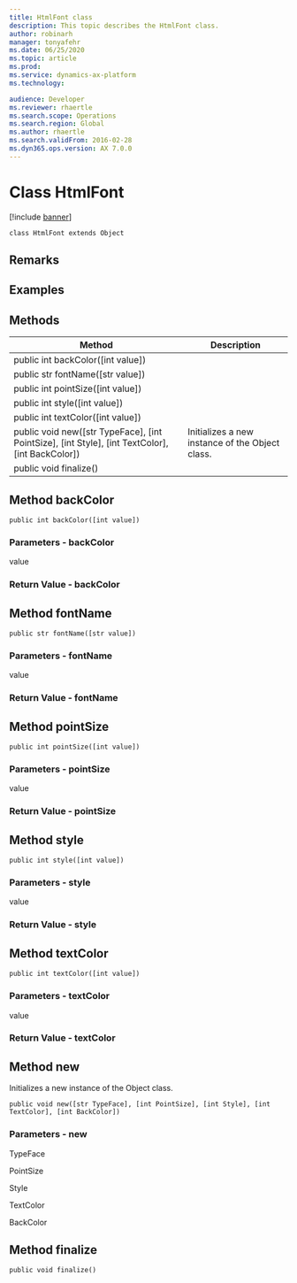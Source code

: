 ```yaml
---
title: HtmlFont class
description: This topic describes the HtmlFont class.
author: robinarh
manager: tonyafehr
ms.date: 06/25/2020
ms.topic: article
ms.prod: 
ms.service: dynamics-ax-platform
ms.technology: 

audience: Developer
ms.reviewer: rhaertle
ms.search.scope: Operations
ms.search.region: Global
ms.author: rhaertle
ms.search.validFrom: 2016-02-28
ms.dyn365.ops.version: AX 7.0.0
---
```


# Class HtmlFont

[!include [banner](../includes/banner.md)]

```xpp
class HtmlFont extends Object
```

## Remarks

## Examples

## Methods

| Method                                                                                                    | Description                                     |
|-----------------------------------------------------------------------------------------------------------|-------------------------------------------------|
| public int backColor(\[int value\])                                                                       |                                                 |
| public str fontName(\[str value\])                                                                        |                                                 |
| public int pointSize(\[int value\])                                                                       |                                                 |
| public int style(\[int value\])                                                                           |                                                 |
| public int textColor(\[int value\])                                                                       |                                                 |
| public void new(\[str TypeFace\], \[int PointSize\], \[int Style\], \[int TextColor\], \[int BackColor\]) | Initializes a new instance of the Object class. |
| public void finalize()                                                                                    |                                                 |

## Method backColor

```xpp
public int backColor([int value])
```

### Parameters - backColor

value  

### Return Value - backColor

## Method fontName

```xpp
public str fontName([str value])
```

### Parameters - fontName

value  

### Return Value - fontName

## Method pointSize

```xpp
public int pointSize([int value])
```

### Parameters - pointSize

value  

### Return Value - pointSize

## Method style

```xpp
public int style([int value])
```

### Parameters - style

value  

### Return Value - style

## Method textColor

```xpp
public int textColor([int value])
```

### Parameters - textColor

value  

### Return Value - textColor

## Method new

Initializes a new instance of the Object class.

```xpp
public void new([str TypeFace], [int PointSize], [int Style], [int TextColor], [int BackColor])
```

### Parameters - new

TypeFace  

<!-- -->

PointSize  

<!-- -->

Style  

<!-- -->

TextColor  

<!-- -->

BackColor  

## Method finalize

```xpp
public void finalize()
```


